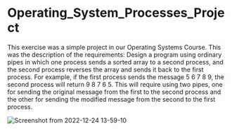 # Operating_System_Processes_Project

This exercise was a simple project in our Operating Systems Course. This was the description of the requirements: 
Design a program using ordinary pipes in which one process sends a sorted array to a second process, and the second process reverses the array and sends it back to the first process. For example, if the first process sends the message 5 6 7 8 9, the second process will return 9 8 7 6 5. This will require using two pipes, one for sending the original message from the first to the second process and the other for sending the modified message from the second to the first process.

![Screenshot from 2022-12-24 13-59-10](https://user-images.githubusercontent.com/93677978/209437443-af57117e-323a-4f93-a9b7-c84873c7589d.png)
